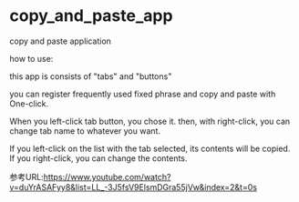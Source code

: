 # copy_and_paste_app
copy and paste application

how to use:

this app is consists of "tabs" and "buttons"

you can register frequently used fixed phrase and copy and paste with One-click.

When you left-click tab button, you chose it.
then, with right-click, you can change tab name to whatever you want.

If you left-click on the list with the tab selected, its contents will be copied.
If you right-click, you can change the contents.

参考URL:https://www.youtube.com/watch?v=duYrASAFyy8&list=LL_-3J5fsV9ElsmDGra55jVw&index=2&t=0s
